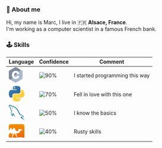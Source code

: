 ### 💬 About me

Hi, my name is Marc, I live in 🇫🇷 <b>Alsace, France</b>.  
I'm working as a computer scientist in a famous French bank.

### 🕹️ Skills

| Language | Confidence | Comment
| --- | --- | ---
| <a><img alt="C" height="42px" src="assets/C.svg"></a> | <img alt="90%" src="https://img.shields.io/badge/-90%25-brightgreen"/> | I started programming this way
| <a href="https://www.python.org/"><img alt="Python" height="42px" src="assets/Python.svg"></a> | <img alt="70%" src="https://img.shields.io/badge/-70%25-green"/> | Fell in love with this one
| <a href="https://www.mysql.com/"><img alt="MySQL" height="42px" src="assets/MySQL.svg"></a> | <img alt="50%" src="https://img.shields.io/badge/-50%25-yellow"/> | I know the basics
| <a href="https://ocaml.org/"><img alt="OCaml" height="42px" src="assets/OCaml.svg"></a> | <img alt="40%" src="https://img.shields.io/badge/-40%25-orange"/> | Rusty skills
